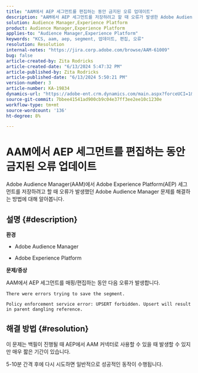 ```yaml
---
title: "AAM에서 AEP 세그먼트를 편집하는 동안 금지된 오류 업데이트"
description: "AAM에서 AEP 세그먼트를 저장하려고 할 때 오류가 발생한 Adobe Audience Manager 문제를 해결하는 방법에 대해 알아봅니다."
solution: Audience Manager,Experience Platform
product: Audience Manager,Experience Platform
applies-to: "Audience Manager,Experience Platform"
keywords: "KCS, aam, aep, segment, 업데이트, 편집, 오류"
resolution: Resolution
internal-notes: "https://jira.corp.adobe.com/browse/AAM-61009"
bug: false
article-created-by: Zita Rodricks
article-created-date: "6/13/2024 5:47:32 PM"
article-published-by: Zita Rodricks
article-published-date: "6/13/2024 5:50:21 PM"
version-number: 3
article-number: KA-19834
dynamics-url: "https://adobe-ent.crm.dynamics.com/main.aspx?forceUCI=1&pagetype=entityrecord&etn=knowledgearticle&id=4e384dff-ac29-ef11-840a-002248084fbb"
source-git-commit: 7bbee41541ad900cb9c04e37ff3ee2ee10c1230e
workflow-type: tm+mt
source-wordcount: '136'
ht-degree: 8%

---
```


# AAM에서 AEP 세그먼트를 편집하는 동안 금지된 오류 업데이트


Adobe Audience Manager(AAM)에서 Adobe Experience Platform(AEP) 세그먼트를 저장하려고 할 때 오류가 발생했던 Adobe Audience Manager 문제를 해결하는 방법에 대해 알아봅니다.

## 설명 {#description}


<b>환경</b>

- Adobe Audience Manager

- Adobe Experience Platform

<b>문제/증상</b>

AAM에서 AEP 세그먼트를 매핑/편집하는 동안 다음 오류가 발생합니다.

`There were errors trying to save the segment.`


```
Policy enforcement service error: UPSERT forbidden. Upsert will result in parent dangling reference.
```



## 해결 방법 {#resolution}


이 문제는 백필이 진행될 때 AEP에서 AAM 커넥터로 사용할 수 있을 때 발생할 수 있지만 매우 짧은 기간이 있습니다.

5-10분 간격 후에 다시 시도하면 일반적으로 성공적인 동작이 수행됩니다.
